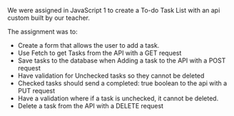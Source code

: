 We were assigned in JavaScript 1 to create a To-do Task List with an api custom built by our teacher.

The assignment was to:
- Create a form that allows the user to add a task.
- Use Fetch to get Tasks from the API with a GET request
- Save tasks to the database when Adding a task to the API with a POST request
- Have validation for Unchecked tasks so they cannot be deleted
- Checked tasks should send a completed: true boolean to the api with a PUT request
- Have a validation where if a task is unchecked, it cannot be deleted.
- Delete a task from the API with a DELETE request

